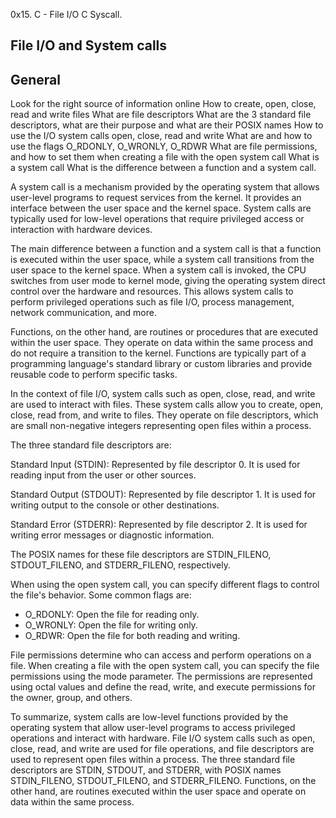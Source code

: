 0x15. C - File I/O
C
Syscall.


File I/O and System calls
-------
General
-------

Look for the right source of information online
How to create, open, close, read and write files
What are file descriptors
What are the 3 standard file descriptors, what are their purpose and what are their POSIX names
How to use the I/O system calls open, close, read and write
What are and how to use the flags O_RDONLY, O_WRONLY, O_RDWR
What are file permissions, and how to set them when creating a file with the open system call
What is a system call
What is the difference between a function and a system call.


A system call is a mechanism provided by the operating system that allows user-level programs to request services from the kernel.
It provides an interface between the user space and the kernel space.
System calls are typically used for low-level operations that require privileged access or interaction with hardware devices.

The main difference between a function and a system call is that a function is executed within the user space, while a system call transitions from the user space to the kernel space.
When a system call is invoked, the CPU switches from user mode to kernel mode, giving the operating system direct control over the hardware and resources.
This allows system calls to perform privileged operations such as file I/O, process management, network communication, and more.

Functions, on the other hand, are routines or procedures that are executed within the user space.
They operate on data within the same process and do not require a transition to the kernel.
Functions are typically part of a programming language's standard library or custom libraries and provide reusable code to perform specific tasks.

In the context of file I/O, system calls such as open, close, read, and write are used to interact with files.
These system calls allow you to create, open, close, read from, and write to files. They operate on file descriptors, which are small non-negative integers representing open files within a process.

The three standard file descriptors are:

Standard Input (STDIN): Represented by file descriptor 0.
It is used for reading input from the user or other sources.

Standard Output (STDOUT): Represented by file descriptor 1. It is used for writing output to the console or other destinations.

Standard Error (STDERR): Represented by file descriptor 2. It is used for writing error messages or diagnostic information.


The POSIX names for these file descriptors are STDIN_FILENO, STDOUT_FILENO, and STDERR_FILENO, respectively.

When using the open system call, you can specify different flags to control the file's behavior. Some common flags are:

* O_RDONLY: Open the file for reading only.
* O_WRONLY: Open the file for writing only.
* O_RDWR: Open the file for both reading and writing.

File permissions determine who can access and perform operations on a file.
When creating a file with the open system call, you can specify the file permissions using the mode parameter.
The permissions are represented using octal values and define the read, write, and execute permissions for the owner, group, and others.

To summarize, system calls are low-level functions provided by the operating system that allow user-level programs to access privileged operations and interact with hardware.
File I/O system calls such as open, close, read, and write are used for file operations, and file descriptors are used to represent open files within a process.
The three standard file descriptors are STDIN, STDOUT, and STDERR, with POSIX names STDIN_FILENO, STDOUT_FILENO, and STDERR_FILENO. Functions, on the other hand, are routines executed within the user space and operate on data within the same process.
